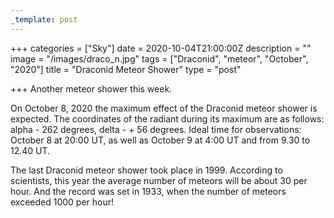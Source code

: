 ```yaml
---
_template: post
---
```




+++
categories = ["Sky"]
date = 2020-10-04T21:00:00Z
description = ""
image = "/images/draco_n.jpg"
tags = ["Draconid", "meteor", "October", "2020"]
title = "Draconid Meteor Shower"
type = "post"

+++
Another meteor shower this week.

On October 8, 2020 the maximum effect of the Draconid meteor shower is expected. The coordinates of the radiant during its maximum are as follows: alpha - 262 degrees, delta - + 56 degrees. Ideal time for observations: October 8 at 20:00 UT, as well as October 9 at 4:00 UT and from 9.30 to 12.40 UT.

The last Draconid meteor shower took place in 1999. According to scientists, this year the average number of meteors will be about 30 per hour. And the record was set in 1933, when the number of meteors exceeded 1000 per hour!
